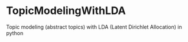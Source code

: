 # TopicModelingWithLDA
Topic modeling (abstract topics) with LDA (Latent Dirichlet Allocation) in python
